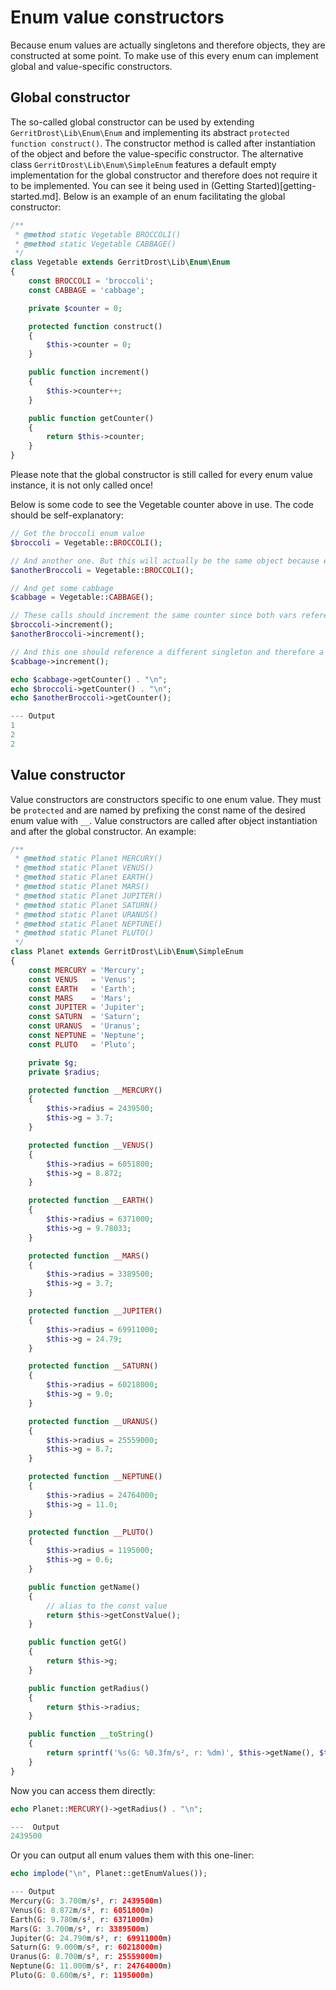# Enum value constructors

Because enum values are actually singletons and therefore objects, they are constructed at some point. To make use of this
every enum can implement global and value-specific constructors.

## Global constructor
The so-called global constructor can be used by extending `GerritDrost\Lib\Enum\Enum` and implementing its abstract `protected function construct()`. The constructor method is called after instantiation of the object and before the value-specific constructor. The alternative class `GerritDrost\Lib\Enum\SimpleEnum` features a default empty implementation for the global constructor and therefore does not require it to be implemented. You can see it being used in (Getting Started)[getting-started.md]. Below is an example of an enum facilitating the global constructor:
```php
/**
 * @method static Vegetable BROCCOLI()
 * @method static Vegetable CABBAGE()
 */
class Vegetable extends GerritDrost\Lib\Enum\Enum
{
    const BROCCOLI = 'broccoli';
    const CABBAGE = 'cabbage';

    private $counter = 0;

    protected function construct()
    {
        $this->counter = 0;
    }

    public function increment()
    {
        $this->counter++;
    }

    public function getCounter()
    {
        return $this->counter;
    }
}
```
Please note that the global constructor is still called for every enum value instance, it is not only called once!

Below is some code to see the Vegetable counter above in use. The code should be self-explanatory:

```php
// Get the broccoli enum value
$broccoli = Vegetable::BROCCOLI();

// And another one. But this will actually be the same object because enum values are singletons
$anotherBroccoli = Vegetable::BROCCOLI();

// And get some cabbage
$cabbage = Vegetable::CABBAGE();

// These calls should increment the same counter since both vars reference the same singleton
$broccoli->increment();
$anotherBroccoli->increment();

// And this one should reference a different singleton and therefore a different counter
$cabbage->increment();

echo $cabbage->getCounter() . "\n";
echo $broccoli->getCounter() . "\n";
echo $anotherBroccoli->getCounter();

--- Output
1
2
2
```

## Value constructor
Value constructors are constructors specific to one enum value. They must be `protected` and are named by prefixing the const name of the desired enum value with `__`. Value constructors are called after object instantiation and after the global constructor. An example:
```php
/**
 * @method static Planet MERCURY()
 * @method static Planet VENUS()
 * @method static Planet EARTH()
 * @method static Planet MARS()
 * @method static Planet JUPITER()
 * @method static Planet SATURN()
 * @method static Planet URANUS()
 * @method static Planet NEPTUNE()
 * @method static Planet PLUTO()
 */
class Planet extends GerritDrost\Lib\Enum\SimpleEnum
{
    const MERCURY = 'Mercury';
    const VENUS   = 'Venus';
    const EARTH   = 'Earth';
    const MARS    = 'Mars';
    const JUPITER = 'Jupiter';
    const SATURN  = 'Saturn';
    const URANUS  = 'Uranus';
    const NEPTUNE = 'Neptune';
    const PLUTO   = 'Pluto';

    private $g;
    private $radius;

    protected function __MERCURY()
    {
        $this->radius = 2439500;
        $this->g = 3.7;
    }

    protected function __VENUS()
    {
        $this->radius = 6051800;
        $this->g = 8.872;
    }

    protected function __EARTH()
    {
        $this->radius = 6371000;
        $this->g = 9.78033;
    }

    protected function __MARS()
    {
        $this->radius = 3389500;
        $this->g = 3.7;
    }

    protected function __JUPITER()
    {
        $this->radius = 69911000;
        $this->g = 24.79;
    }

    protected function __SATURN()
    {
        $this->radius = 60218000;
        $this->g = 9.0;
    }

    protected function __URANUS()
    {
        $this->radius = 25559000;
        $this->g = 8.7;
    }

    protected function __NEPTUNE()
    {
        $this->radius = 24764000;
        $this->g = 11.0;
    }

    protected function __PLUTO()
    {
        $this->radius = 1195000;
        $this->g = 0.6;
    }

    public function getName()
    {
        // alias to the const value
        return $this->getConstValue();
    }

    public function getG()
    {
        return $this->g;
    }

    public function getRadius()
    {
        return $this->radius;
    }

    public function __toString()
    {
        return sprintf('%s(G: %0.3fm/s², r: %dm)', $this->getName(), $this->getG(), $this->getRadius());
    }
}
```
Now you can access them directly:
```php
echo Planet::MERCURY()->getRadius() . "\n";

---  Output
2439500
```

Or you can output all enum values them with this one-liner:
```php
echo implode("\n", Planet::getEnumValues());

--- Output
Mercury(G: 3.700m/s², r: 2439500m)
Venus(G: 8.872m/s², r: 6051800m)
Earth(G: 9.780m/s², r: 6371000m)
Mars(G: 3.700m/s², r: 3389500m)
Jupiter(G: 24.790m/s², r: 69911000m)
Saturn(G: 9.000m/s², r: 60218000m)
Uranus(G: 8.700m/s², r: 25559000m)
Neptune(G: 11.000m/s², r: 24764000m)
Pluto(G: 0.600m/s², r: 1195000m)
```

